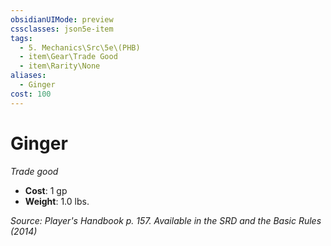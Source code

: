 ```yaml
---
obsidianUIMode: preview
cssclasses: json5e-item
tags:
  - 5. Mechanics\Src\5e\(PHB)
  - item\Gear\Trade Good
  - item\Rarity\None
aliases:
  - Ginger
cost: 100
---
```

# Ginger
*Trade good*  

- **Cost**: 1 gp
- **Weight**: 1.0 lbs.

*Source: Player's Handbook p. 157. Available in the <span title='Systems Reference Document (5.1)'>SRD</span> and the Basic Rules (2014)*
